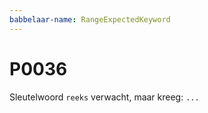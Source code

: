 ```yaml
---
babbelaar-name: RangeExpectedKeyword
---
```

# P0036
Sleutelwoord `reeks` verwacht, maar kreeg: `...`
